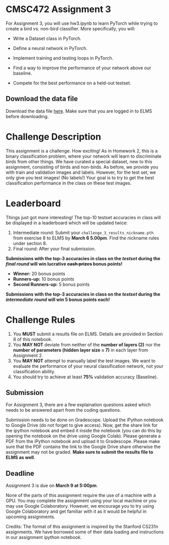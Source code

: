 # CMSC472 Assignment 3

For Assignment 3, you will use hw3.ipynb to learn PyTorch while trying to create a bird vs. non-bird classifier. More specifically, you will:

- Write a Dataset class in PyTorch.

- Define a neural network in PyTorch.

- Implement training and testing loops in PyTorch.

- Find a way to improve the performance of your network above our baseline.

- Compete for the best performance on a held-out testset.

## Download the data file

Download the data file [here](https://umd.instructure.com/files/72195654/download?download_frd=1). Make sure that you are logged in to ELMS before downloading.

# Challenge Description

This assignment is a challenge. How exciting! As in Homework 2, this is a binary classification problem, where your network will learn to discriminate birds from other things. We have curated a special dataset, new to this assignment, consisting of birds and non-birds. As before, we provide you with train and validation images and labels. However, for the test set, we only give you test images! (No labels!) Your goal is to try to get the best classification performance in the class on these test images.


# Leaderboard 

Things just got more interesting! The top-10 testset accuracies in class will be displayed in a leaderboard which will be updated twice:
1. Intermediate round: Submit your `challenge_3_results_nickname.pth` from exercise 8 to ELMS by **March 6 5.00pm**. Find the nickname rules under section 8.
2. Final round: After your final submission.

**Submissions with the top-3 accuracies in class on the *testset* during the *final round* will win lucrative ~~cash prizes~~ bonus points!**

* **Winner:** 20 bonus points 
* **Runners-up:** 10 bonus points 
* **Second Runners-up:** 5 bonus points 

**Submissions with the top-3 accuracies in class on the *testset* during the *intermediate round* will win 5 bonus points each!**


# Challenge Rules

1. You **MUST** submit a results file on ELMS. Details are provided in Section 8 of this notebook.
2. You **MAY NOT** deviate from neither of the **number of layers (2)** nor the **number of parameters (hidden layer size = 7)** in each layer from Assignment 2. 
3. You **MAY NOT** attempt to manually label the test images. We want to evaluate the performance of your neural classification network, not your classification ability.
4. You should try to achieve at least **75%** validation accuracy (Baseline).

## Submission

For Assignment 3, there are a few  explaination questions asked which needs to be answered apart from the coding questions. 

Submission needs to be done on Gradescope. Upload the iPython notebook to Google Drive (do not forget to give access). Now, get the share link for the ipython notebook and embed it inside the notebook (you can do this by opening the notebook on the drive using Google Colab).  Please generate a PDF from the iPython notebook and upload it to Gradescope. Please make sure that the PDF contains the link to the Google Drive share otherwise the assignment may not be graded. **Make sure to submit the results file to ELMS as well**.

## Deadline

Assignment 3 is due on **March 9 at 5:00pm**.  

None of the parts of this assignment require the use of a machine with a GPU. You may complete the assignment using your local machine or you may use Google Colaboratory. However, we encourage you to try using Google Colaboratory and get familiar with it as it would be helpful in upcoming assignments.

Credits: The format of this assignment is inspired by the Stanford CS231n assignments. We have borrowed some of their data loading and instructions in our assignment ipython notebook. 

